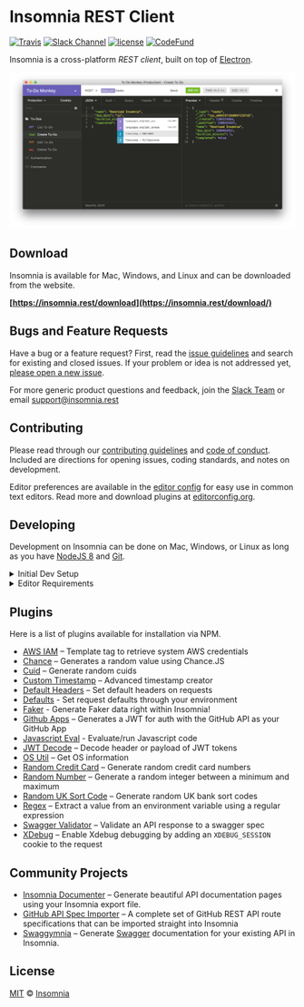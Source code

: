 # Insomnia REST Client

[![Travis](https://api.travis-ci.org/Kong/insomnia.svg)](https://travis-ci.org/Kong/insomnia)
[![Slack Channel](https://chat.insomnia.rest/badge.svg)](https://chat.insomnia.rest/)
[![license](https://img.shields.io/github/license/mashape/apistatus.svg)](https://github.com/Kong/insomnia/blob/master/LICENSE)
[![CodeFund](https://img.shields.io/badge/codefund-advertiser-success.svg)](https://codefund.io)

Insomnia is a cross-platform _REST client_, built on top of [Electron](http://electron.atom.io/).

![Insomnia REST Client Screenshot](https://raw.githubusercontent.com/Kong/insomnia/master/screenshots/main.png)

## Download

Insomnia is available for Mac, Windows, and Linux and can be downloaded
from the website.

**[https://insomnia.rest/download](https://insomnia.rest/download/)**

## Bugs and Feature Requests

Have a bug or a feature request? First, read the
[issue guidelines](CONTRIBUTING.md#using-the-issue-tracker) and search for existing and
closed issues. If your problem or idea is not addressed yet, [please open a new issue](/issues).

For more generic product questions and feedback, join the [Slack Team](https://chat.insomnia.rest) or email
[support@insomnia.rest](mailto:support@insomnia.rest)

## Contributing

Please read through our [contributing guidelines](CONTRIBUTING.md) and [code of conduct](CODE_OF_CONDUCT.md). Included are directions
for opening issues, coding standards, and notes on development.

Editor preferences are available in the [editor config](.editorconfig) for easy use in
common text editors. Read more and download plugins at [editorconfig.org](http://editorconfig.org).

## Developing

Development on Insomnia can be done on Mac, Windows, or Linux as long as you have
[NodeJS 8](https://nodejs.org) and [Git](https://git-scm.com/).

<details>
<summary>Initial Dev Setup</summary>

This repository is structured as a monorepo and contains many Node.JS packages. Each package has
its own set of commands, but the most common commands are available from the
root `[package.json](package.json)` and can be accessed using the `npm run ...` command. Here
are the only three commands you should need to start developing on the app.

```bash
# Install and Link Dependencies
npm run bootstrap

# Run Tests
npm test

# Start App with Live Reload
npm run app-start
```

If you are on Linux and have problems, you may need to install `libfontconfig-dev`

```bash
# Install libfontconfig-dev
sudo apt-get install libfontconfig-dev
```

If you are on Windows and have problems, you may need to install [Windows Build Tools](https://github.com/felixrieseberg/windows-build-tools)

</details>

<details>
<summary>Editor Requirements</summary>

You can use any editor you'd like, but make sure to have support/plugins for
the following tools:

- [ESLint](http://eslint.org/) – For catching syntax problems and common errors
- [JSX Syntax](https://facebook.github.io/react/docs/jsx-in-depth.html) – For React components
- [Flow](https://flow.org/) – For type annotations

</details>

## Plugins

Here is a list of plugins available for installation via NPM.

- [AWS IAM](https://www.npmjs.com/package/insomnia-plugin-aws-iam) – Template tag to retrieve system AWS credentials
- [Chance](https://www.npmjs.com/package/insomnia-plugin-chance) – Generates a random value using Chance.JS
- [Cuid](https://www.npmjs.com/package/insomnia-plugin-cuid) – Generate random cuids
- [Custom Timestamp](https://www.npmjs.com/package/insomnia-plugin-customtimestamp) – Advanced timestamp creator
- [Default Headers](https://www.npmjs.com/package/insomnia-plugin-default-headers) – Set default headers on requests
- [Defaults](https://www.npmjs.com/package/insomnia-plugin-defaults) - Set request defaults through your environment
- [Faker](https://www.npmjs.com/package/insomnia-plugin-faker) - Generate Faker data right within Insomnia!
- [Github Apps](https://www.npmjs.com/package/insomnia-plugin-github-apps-helper) – Generates a JWT for auth with the GitHub API as your GitHub App
- [Javascript Eval](https://www.npmjs.com/package/insomnia-plugin-js-eval) - Evaluate/run Javascript code
- [JWT Decode](https://www.npmjs.com/package/insomnia-plugin-jwtdecode) – Decode header or payload of JWT tokens
- [OS Util](https://www.npmjs.com/package/insomnia-plugin-os) – Get OS information
- [Random Credit Card](https://www.npmjs.com/package/insomnia-plugin-randomcreditcard) – Generate random credit card numbers
- [Random Number](https://www.npmjs.com/package/insomnia-plugin-randomnumber) – Generate a random integer between a minimum and maximum
- [Random UK Sort Code](https://www.npmjs.com/package/insomnia-plugin-randomuksortcode) – Generate random UK bank sort codes
- [Regex](https://www.npmjs.com/package/insomnia-plugin-regex) – Extract a value from an environment variable using a regular expression
- [Swagger Validator](https://www.npmjs.com/package/insomnia-plugin-validator) – Validate an API response to a swagger spec
- [XDebug](https://www.npmjs.com/package/insomnia-plugin-xdebug) – Enable Xdebug debugging by adding an `XDEBUG_SESSION` cookie to the request

## Community Projects

- [Insomnia Documenter](https://github.com/jozsefsallai/insomnia-documenter) – Generate beautiful API documentation pages using your Insomnia export file.
- [GitHub API Spec Importer](https://github.com/swinton/github-rest-apis-for-insomnia) – A complete set of GitHub REST API route specifications that can be imported straight into Insomnia
- [Swaggymnia](https://github.com/mlabouardy/swaggymnia) – Generate [Swagger](https://swagger.io/) documentation for your existing API in Insomnia.

## License

[MIT](LICENSE) &copy; [Insomnia](https://insomnia.rest)
